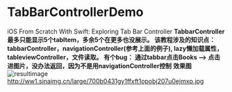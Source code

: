 # TabBarControllerDemo
iOS From Scratch With Swift: Exploring Tab Bar Controller
**TabbarController 最多只能显示5个tabItem，多余5个在更多也没展示。 该教程涉及的知识点：tabbarController，navigationController(参考上面的例子), lazy懒加载属性，tableviewController，文件读取。 有个bug： 通过tabbar点击Books --> 点击进图片，没办法返回，因为不是用navigationController控制**
**效果图**  
![resultimage](http://ww1.sinaimg.cn/large/700b0431gy1ffxft1opobj207u0ejmxp.jpg) 
http://ww1.sinaimg.cn/large/700b0431gy1ffxft1opobj207u0ejmxp.jpg
